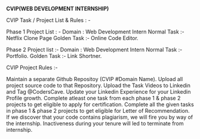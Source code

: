 **CVIP(WEB DEVELOPMENT INTERNSHIP)**

CVIP Task / Project List & Rules : -

Phase 1 Project List : - Domain : Web Development Intern Normal Task :- Netflix Clone Page Golden Task :- Online Code Editor.

Phase 2 Project list :- Domain : Web Development Intern Normal Task :- Portfolio. Golden Task :- Link Shortner.

CVIP Project Rules :-

Maintain a separate Github Repositoy (CVIP #Domain Name).
Upload all project source code to that Repository.
Upload the Task Videos to Linkedin and Tag @CodersCave.
Update your Linkedin Experience for your Linkedin Profile growth.
Complete atleast one task from each phase 1 & phase 2 projects to get eligible to apply for certification.
Complete all the given tasks in phase 1 & phase 2 projects to get eligible for Letter of Recommendation.
If we discover that your code contains plagiarism, we will fire you by way of the internship.
Inactiveness during your tenure will led to terminate from internship.
